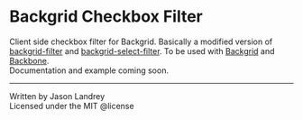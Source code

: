 Backgrid Checkbox Filter
======================
Client side checkbox filter for Backgrid. Basically a modified version of [backgrid-filter](https://github.com/wyuenho/backgrid-filter) and [backgrid-select-filter](https://github.com/AmiliaApp/backgrid-select-filter). To be used with [Backgrid](https://github.com/wyuenho/backgrid) and [Backbone](http://github.com/jashkenas/backbone/).<br/>
Documentation and example coming soon.

* * *

Written by Jason Landrey<br/>
Licensed under the MIT @license
